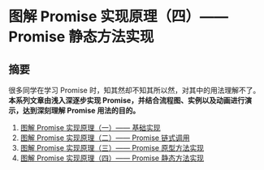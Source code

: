 # 图解 Promise 实现原理（四）—— Promise 静态方法实现

## 摘要

很多同学在学习 Promise 时，知其然却不知其所以然，对其中的用法理解不了。**本系列文章由浅入深逐步实现 Promise，并结合流程图、实例以及动画进行演示，达到深刻理解 Promise 用法的目的。**

1. [图解 Promise 实现原理（一）—— 基础实现](../chapter01/README.md)
2. [图解 Promise 实现原理（二）—— Promise 链式调用](../chapter02/README.md)
3. [图解 Promise 实现原理（三）—— Promise 原型方法实现](../chapter04/README.md)
4. [图解 Promise 实现原理（四）—— Promise 静态方法实现](./README.md)